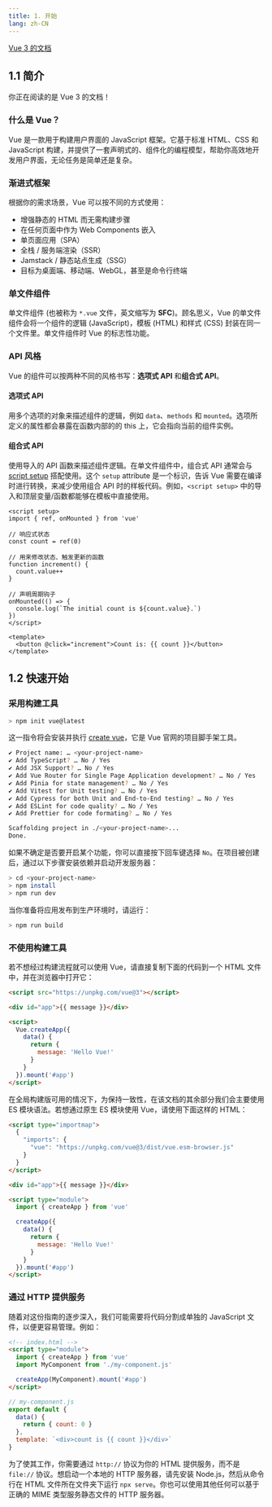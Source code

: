 ```yaml
---
title: 1. 开始
lang: zh-CN
---
```


[Vue 3 的文档](https://staging-cn.vuejs.org/guide/extras/reactivity-transform.html)

## 1.1 简介

你正在阅读的是 Vue 3 的文档！

### 什么是 Vue？

Vue 是一款用于构建用户界面的 JavaScript 框架。它基于标准 HTML、CSS 和 JavaScript 构建，并提供了一套声明式的、组件化的编程模型，帮助你高效地开发用户界面，无论任务是简单还是复杂。

### 渐进式框架

根据你的需求场景，Vue 可以按不同的方式使用：

- 增强静态的 HTML 而无需构建步骤
- 在任何页面中作为 Web Components 嵌入
- 单页面应用（SPA）
- 全栈 / 服务端渲染（SSR）
- Jamstack / 静态站点生成（SSG）
- 目标为桌面端、移动端、WebGL，甚至是命令行终端

### 单文件组件

单文件组件 (也被称为 `*.vue` 文件，英文缩写为 **SFC**)。顾名思义，Vue 的单文件组件会将一个组件的逻辑 (JavaScript)，模板 (HTML) 和样式 (CSS) 封装在同一个文件里。单文件组件时 Vue 的标志性功能。

### API 风格

Vue 的组件可以按两种不同的风格书写：**选项式 API** 和**组合式 API**。

#### 选项式 API

用多个选项的对象来描述组件的逻辑，例如 `data`、`methods` 和 `mounted`。选项所定义的属性都会暴露在函数内部的的 this 上，它会指向当前的组件实例。

#### 组合式 API

使用导入的 API 函数来描述组件逻辑。在单文件组件中，组合式 API 通常会与 [script setup](https://staging-cn.vuejs.org/api/sfc-script-setup.html) 搭配使用。这个 `setup` attribute 是一个标识，告诉 Vue 需要在编译时进行转换，来减少使用组合 API 时的样板代码。例如，`<script setup>` 中的导入和顶层变量/函数都能够在模板中直接使用。

```vue
<script setup>
import { ref, onMounted } from 'vue'

// 响应式状态
const count = ref(0)

// 用来修改状态、触发更新的函数
function increment() {
  count.value++
}

// 声明周期钩子
onMounted(() => {
  console.log(`The initial count is ${count.value}.`)
})
</script>

<template>
  <button @click="increment">Count is: {{ count }}</button>
</template>
```

## 1.2 快速开始

### 采用构建工具

```sh
> npm init vue@latest
```

这一指令将会安装并执行 [create vue](https://github.com/vuejs/create-vue)，它是 Vue 官网的项目脚手架工具。

```sh
✔ Project name: … <your-project-name>
✔ Add TypeScript? … No / Yes
✔ Add JSX Support? … No / Yes
✔ Add Vue Router for Single Page Application development? … No / Yes
✔ Add Pinia for state management? … No / Yes
✔ Add Vitest for Unit testing? … No / Yes
✔ Add Cypress for both Unit and End-to-End testing? … No / Yes
✔ Add ESLint for code quality? … No / Yes
✔ Add Prettier for code formating? … No / Yes

Scaffolding project in ./<your-project-name>...
Done.
```

如果不确定是否要开启某个功能，你可以直接按下回车键选择 `No`。在项目被创建后，通过以下步骤安装依赖并启动开发服务器：

```sh
> cd <your-project-name>
> npm install
> npm run dev
```

当你准备将应用发布到生产环境时，请运行：

```sh
> npm run build
```

### 不使用构建工具

若不想经过构建流程就可以使用 Vue，请直接复制下面的代码到一个 HTML 文件中，并在浏览器中打开它：

```html
<script src="https://unpkg.com/vue@3"></script>

<div id="app">{{ message }}</div>

<script>
  Vue.createApp({
    data() {
      return {
        message: 'Hello Vue!'
      }
    }
  }).mount('#app')
</script>
```

在全局构建版可用的情况下，为保持一致性，在该文档的其余部分我们会主要使用 ES 模块语法。若想通过原生 ES 模块使用 Vue，请使用下面这样的 HTML：

```html
<script type="importmap">
  {
    "imports": {
      "vue": "https://unpkg.com/vue@3/dist/vue.esm-browser.js"
    }
  }
</script>

<div id="app">{{ message }}</div>

<script type="module">
  import { createApp } from 'vue'

  createApp({
    data() {
      return {
        message: 'Hello Vue!'
      }
    }
  }).mount('#app')
</script>
```

### 通过 HTTP 提供服务

随着对这份指南的逐步深入，我们可能需要将代码分割成单独的 JavaScript 文件，以便更容易管理。例如：

```html
<!-- index.html -->
<script type="module">
  import { createApp } from 'vue'
  import MyComponent from './my-component.js'

  createApp(MyComponent).mount('#app')
</script>
```

```js
// my-component.js
export default {
  data() {
    return { count: 0 }
  },
  template: `<div>count is {{ count }}</div>`
}
```

为了使其工作，你需要通过 `http://` 协议为你的 HTML 提供服务，而不是 `file://` 协议。想启动一个本地的 HTTP 服务器，请先安装 Node.js，然后从命令行在 HTML 文件所在文件夹下运行 `npx serve`。你也可以使用其他任何可以基于正确的 MIME 类型服务静态文件的 HTTP 服务器。
